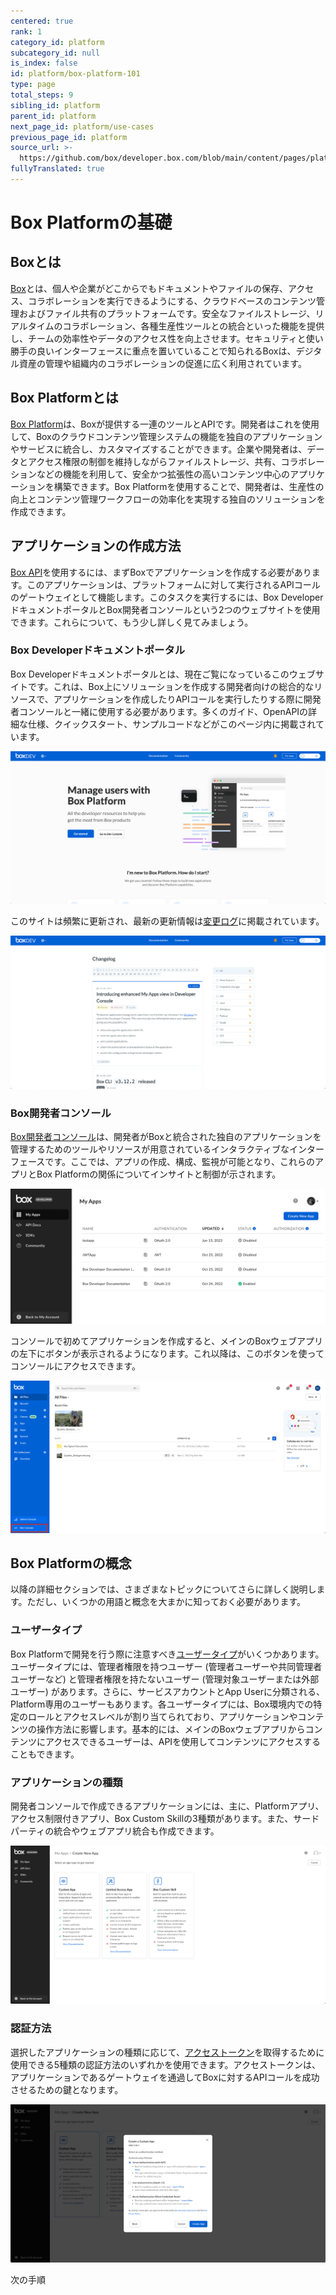 ```yaml
---
centered: true
rank: 1
category_id: platform
subcategory_id: null
is_index: false
id: platform/box-platform-101
type: page
total_steps: 9
sibling_id: platform
parent_id: platform
next_page_id: platform/use-cases
previous_page_id: platform
source_url: >-
  https://github.com/box/developer.box.com/blob/main/content/pages/platform/box-platform-101.md
fullyTranslated: true
---
```

# Box Platformの基礎

<!-- INSERT VIDEO HERE LATER -->

## Boxとは

[Box][box]とは、個人や企業がどこからでもドキュメントやファイルの保存、アクセス、コラボレーションを実行できるようにする、クラウドベースのコンテンツ管理およびファイル共有のプラットフォームです。安全なファイルストレージ、リアルタイムのコラボレーション、各種生産性ツールとの統合といった機能を提供し、チームの効率性やデータのアクセス性を向上させます。セキュリティと使い勝手の良いインターフェースに重点を置いていることで知られるBoxは、デジタル資産の管理や組織内のコラボレーションの促進に広く利用されています。

## Box Platformとは

[Box Platform][platform]は、Boxが提供する一連のツールとAPIです。開発者はこれを使用して、Boxのクラウドコンテンツ管理システムの機能を独自のアプリケーションやサービスに統合し、カスタマイズすることができます。企業や開発者は、データとアクセス権限の制御を維持しながらファイルストレージ、共有、コラボレーションなどの機能を利用して、安全かつ拡張性の高いコンテンツ中心のアプリケーションを構築できます。Box Platformを使用することで、開発者は、生産性の向上とコンテンツ管理ワークフローの効率化を実現する独自のソリューションを作成できます。

## アプリケーションの作成方法

[Box API][api]を使用するには、まずBoxでアプリケーションを作成する必要があります。このアプリケーションは、プラットフォームに対して実行されるAPIコールのゲートウェイとして機能します。このタスクを実行するには、Box DeveloperドキュメントポータルとBox開発者コンソールという2つのウェブサイトを使用できます。これらについて、もう少し詳しく見てみましょう。

### Box Developerドキュメントポータル

Box Developerドキュメントポータルとは、現在ご覧になっているこのウェブサイトです。これは、Box上にソリューションを作成する開発者向けの総合的なリソースで、アプリケーションを作成したりAPIコールを実行したりする際に開発者コンソールと一緒に使用する必要があります。多くのガイド、OpenAPIの詳細な仕様、クイックスタート、サンプルコードなどがこのページ内に掲載されています。

<ImageFrame center>

![Box Developerドキュメントポータル](images/developer_site.png)

</ImageFrame>

このサイトは頻繁に更新され、最新の更新情報は[変更ログ][change]に掲載されています。

<ImageFrame center>

![Box Developer変更ログ](images/changelog.png)

</ImageFrame>

### Box開発者コンソール

[Box開発者コンソール][dc]は、開発者がBoxと統合された独自のアプリケーションを管理するためのツールやリソースが用意されているインタラクティブなインターフェースです。ここでは、アプリの作成、構成、監視が可能となり、これらのアプリとBox Platformの関係についてインサイトと制御が示されます。

<ImageFrame center>

![Box開発者コンソール](images/developer_console.png)

</ImageFrame>

コンソールで初めてアプリケーションを作成すると、メインのBoxウェブアプリの左下にボタンが表示されるようになります。これ以降は、このボタンを使ってコンソールにアクセスできます。

<ImageFrame center>

![Box開発者コンソールのボタン](images/developer_console_button.png)

</ImageFrame>

## Box Platformの概念

以降の詳細セクションでは、さまざまなトピックについてさらに詳しく説明します。ただし、いくつかの用語と概念を大まかに知っておく必要があります。

### ユーザータイプ

Box Platformで開発を行う際に注意すべき[ユーザータイプ][ut]がいくつかあります。ユーザータイプには、管理者権限を持つユーザー (管理者ユーザーや共同管理者ユーザーなど) と管理者権限を持たないユーザー (管理対象ユーザーまたは外部ユーザー) があります。さらに、サービスアカウントとApp Userに分類される、Platform専用のユーザーもあります。各ユーザータイプには、Box環境内での特定のロールとアクセスレベルが割り当てられており、アプリケーションやコンテンツの操作方法に影響します。基本的には、メインのBoxウェブアプリからコンテンツにアクセスできるユーザーは、APIを使用してコンテンツにアクセスすることもできます。

### アプリケーションの種類

開発者コンソールで作成できるアプリケーションには、主に、Platformアプリ、アクセス制限付きアプリ、Box Custom Skillの3種類があります。また、サードパーティの統合やウェブアプリ統合も作成できます。

<ImageFrame center>

![アプリケーションの種類](images/app_type.png)

</ImageFrame>

### 認証方法

選択したアプリケーションの種類に応じて、[アクセストークン][at]を取得するために使用できる5種類の認証方法のいずれかを使用できます。アクセストークンは、アプリケーションであるゲートウェイを通過してBoxに対するAPIコールを成功させるための鍵となります。

<ImageFrame center>

![認証タイプ](images/auth_type.png)

</ImageFrame>

<Next>

次の手順

</Next>

[box]: https://www.box.com

[platform]: https://www.box.com/platform

[apptypes]: g://applications/app-types/select

[authmethods]: g://authentication/select

[api]: page://reference

[change]: page://changelog

[dc]: https://app.box.com/developers/console

[at]: g://authentication/tokens

<!-- i18n-enable localize-links -->

[ut]: https://support.box.com/hc/en-us/articles/4636533822483-Box-User-Types

<!-- i18n-disable localize-links -->

